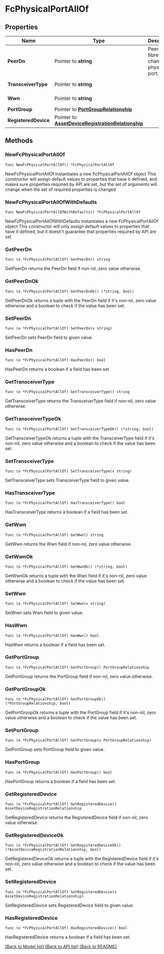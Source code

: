 # FcPhysicalPortAllOf

## Properties

Name | Type | Description | Notes
------------ | ------------- | ------------- | -------------
**PeerDn** | Pointer to **string** | PeerDn for fibre channel physical port. | [optional] [readonly] 
**TransceiverType** | Pointer to **string** |  | [optional] [readonly] 
**Wwn** | Pointer to **string** |  | [optional] [readonly] 
**PortGroup** | Pointer to [**PortGroupRelationship**](port.Group.Relationship.md) |  | [optional] 
**RegisteredDevice** | Pointer to [**AssetDeviceRegistrationRelationship**](asset.DeviceRegistration.Relationship.md) |  | [optional] 

## Methods

### NewFcPhysicalPortAllOf

`func NewFcPhysicalPortAllOf() *FcPhysicalPortAllOf`

NewFcPhysicalPortAllOf instantiates a new FcPhysicalPortAllOf object
This constructor will assign default values to properties that have it defined,
and makes sure properties required by API are set, but the set of arguments
will change when the set of required properties is changed

### NewFcPhysicalPortAllOfWithDefaults

`func NewFcPhysicalPortAllOfWithDefaults() *FcPhysicalPortAllOf`

NewFcPhysicalPortAllOfWithDefaults instantiates a new FcPhysicalPortAllOf object
This constructor will only assign default values to properties that have it defined,
but it doesn't guarantee that properties required by API are set

### GetPeerDn

`func (o *FcPhysicalPortAllOf) GetPeerDn() string`

GetPeerDn returns the PeerDn field if non-nil, zero value otherwise.

### GetPeerDnOk

`func (o *FcPhysicalPortAllOf) GetPeerDnOk() (*string, bool)`

GetPeerDnOk returns a tuple with the PeerDn field if it's non-nil, zero value otherwise
and a boolean to check if the value has been set.

### SetPeerDn

`func (o *FcPhysicalPortAllOf) SetPeerDn(v string)`

SetPeerDn sets PeerDn field to given value.

### HasPeerDn

`func (o *FcPhysicalPortAllOf) HasPeerDn() bool`

HasPeerDn returns a boolean if a field has been set.

### GetTransceiverType

`func (o *FcPhysicalPortAllOf) GetTransceiverType() string`

GetTransceiverType returns the TransceiverType field if non-nil, zero value otherwise.

### GetTransceiverTypeOk

`func (o *FcPhysicalPortAllOf) GetTransceiverTypeOk() (*string, bool)`

GetTransceiverTypeOk returns a tuple with the TransceiverType field if it's non-nil, zero value otherwise
and a boolean to check if the value has been set.

### SetTransceiverType

`func (o *FcPhysicalPortAllOf) SetTransceiverType(v string)`

SetTransceiverType sets TransceiverType field to given value.

### HasTransceiverType

`func (o *FcPhysicalPortAllOf) HasTransceiverType() bool`

HasTransceiverType returns a boolean if a field has been set.

### GetWwn

`func (o *FcPhysicalPortAllOf) GetWwn() string`

GetWwn returns the Wwn field if non-nil, zero value otherwise.

### GetWwnOk

`func (o *FcPhysicalPortAllOf) GetWwnOk() (*string, bool)`

GetWwnOk returns a tuple with the Wwn field if it's non-nil, zero value otherwise
and a boolean to check if the value has been set.

### SetWwn

`func (o *FcPhysicalPortAllOf) SetWwn(v string)`

SetWwn sets Wwn field to given value.

### HasWwn

`func (o *FcPhysicalPortAllOf) HasWwn() bool`

HasWwn returns a boolean if a field has been set.

### GetPortGroup

`func (o *FcPhysicalPortAllOf) GetPortGroup() PortGroupRelationship`

GetPortGroup returns the PortGroup field if non-nil, zero value otherwise.

### GetPortGroupOk

`func (o *FcPhysicalPortAllOf) GetPortGroupOk() (*PortGroupRelationship, bool)`

GetPortGroupOk returns a tuple with the PortGroup field if it's non-nil, zero value otherwise
and a boolean to check if the value has been set.

### SetPortGroup

`func (o *FcPhysicalPortAllOf) SetPortGroup(v PortGroupRelationship)`

SetPortGroup sets PortGroup field to given value.

### HasPortGroup

`func (o *FcPhysicalPortAllOf) HasPortGroup() bool`

HasPortGroup returns a boolean if a field has been set.

### GetRegisteredDevice

`func (o *FcPhysicalPortAllOf) GetRegisteredDevice() AssetDeviceRegistrationRelationship`

GetRegisteredDevice returns the RegisteredDevice field if non-nil, zero value otherwise.

### GetRegisteredDeviceOk

`func (o *FcPhysicalPortAllOf) GetRegisteredDeviceOk() (*AssetDeviceRegistrationRelationship, bool)`

GetRegisteredDeviceOk returns a tuple with the RegisteredDevice field if it's non-nil, zero value otherwise
and a boolean to check if the value has been set.

### SetRegisteredDevice

`func (o *FcPhysicalPortAllOf) SetRegisteredDevice(v AssetDeviceRegistrationRelationship)`

SetRegisteredDevice sets RegisteredDevice field to given value.

### HasRegisteredDevice

`func (o *FcPhysicalPortAllOf) HasRegisteredDevice() bool`

HasRegisteredDevice returns a boolean if a field has been set.


[[Back to Model list]](../README.md#documentation-for-models) [[Back to API list]](../README.md#documentation-for-api-endpoints) [[Back to README]](../README.md)


